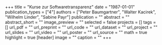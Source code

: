 +++
title = "Kurse zur Softwaretransparenz"
date = "1987-01-01"
publication_types = ["4"]
authors = ["Peter Baumgartner", "Walter Kacirek", "Wilhelm Linder", "Sabine Payr"]
publication = ""
abstract = ""
abstract_short = ""
image_preview = ""
selected = false
projects = []
tags = []
url_pdf = ""
url_preprint = ""
url_code = ""
url_dataset = ""
url_project = ""
url_slides = ""
url_video = ""
url_poster = ""
url_source = ""
math = true
highlight = true
[header]
image = ""
caption = ""
+++
